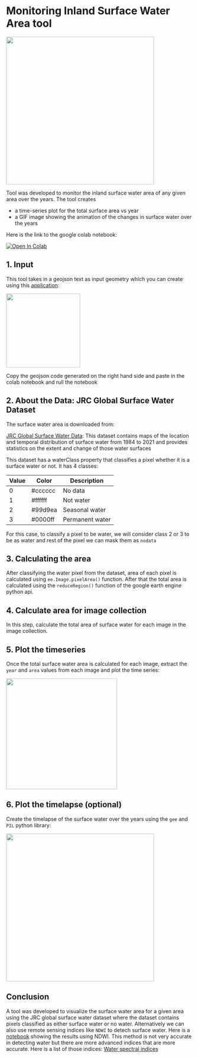 # Monitoring Inland Surface Water Area tool

<img src='https://github.com/kavyajeetbora/monitoring_water_surface_area/assets/38955297/fc1faeee-9b17-4ef6-8cf5-159ca71da068' height=400/>

Tool was developed to monitor the inland surface water area of any given area over the years. The tool creates 
- a time-series plot for the total surface area vs year
- a GIF image showing the animation of the changes in surface water over the years

Here is the link to the google colab notebook:

<a target="_blank" href="https://colab.research.google.com/github/kavyajeetbora/monitoring_water_surface_area/blob/master/notebooks/monitoring_inland_water_area_v2.ipynb">
  <img src="https://colab.research.google.com/assets/colab-badge.svg" alt="Open In Colab"/>
</a>

## 1. Input
This tool takes in a geojson text as input geometry which you can create using this [application](https://www.keene.edu/campus/maps/tool/?coordinates=77.1200409%2C%2011.5324541%0A76.9923248%2C%2011.5062217%0A76.9916382%2C%2011.3467571%0A77.1529998%2C%2011.4261642%0A77.1200409%2C%2011.5324541):

[<img src='https://github.com/kavyajeetbora/monitoring_water_surface_area/assets/38955297/f2b4c6aa-63b3-4f28-a5f3-9fd3ecc06270' height=200/>](https://www.keene.edu/campus/maps/tool/?coordinates=77.1200409%2C%2011.5324541%0A76.9923248%2C%2011.5062217%0A76.9916382%2C%2011.3467571%0A77.1529998%2C%2011.4261642%0A77.1200409%2C%2011.5324541)

Copy the geojson code generated on the right hand side and paste in the colab notebook and rull the notebook

## 2. About the Data: JRC Global Surface Water Dataset

The surface water area is downloaded from:

[JRC Global Surface Water Data](https://developers.google.com/earth-engine/datasets/catalog/JRC_GSW1_4_YearlyHistory): This dataset contains maps of the location and temporal distribution of surface water from 1984 to 2021 and provides statistics on the extent and change of those water surfaces

This dataset has a waterClass property that classifies a pixel whether it is a surface water or not. It has 4 classes: 

|Value|Color|Description|
|-----|------|-------------|
|0|#cccccc|No data|
|1|#ffffff|Not water|
|2|#99d9ea|Seasonal water|
|3|#0000ff|Permanent water|

For this case, to classify a pixel to be water, we will consider class 2 or 3 to be as water and rest of the pixel we can mask them as `nodata`

## 3. Calculating the area

After classifying the water pixel from the dataset, area of each pixel is calculated using `ee.Image.pixelArea()` function. After that the total area is calculated using the `reduceRegion()` function of the google earth engine python api.

## 4. Calculate area for image collection

In this step, calculate the total area of surface water for each image in the image collection.

## 5. Plot the timeseries

Once the total surface water area is calculated for each image, extract the `year` and `area` values from each image and plot the time series:

<img src='https://github.com/kavyajeetbora/monitoring_water_surface_area/assets/38955297/0b61a653-3958-4383-8240-ba69889c9dea' height=300/>

## 6. Plot the timelapse (optional)

Create the timelapse of the surface water over the years using the `gee` and `PIL` python library: 

<img src='https://github.com/kavyajeetbora/monitoring_water_surface_area/assets/38955297/3adf7376-06a2-4147-a914-4d0d184a6912' height=400/>

## Conclusion

A tool was developed to visualize the surface water area for a given area using the JRC global surface water dataset where the dataset contains pixels classified as either surface water or no water. 
Alternatively we can also use remote sensing indices like `NDWI` to detech surface water. Here is a [notebook](https://github.com/kavyajeetbora/monitoring_water_surface_area/blob/master/notebooks/monitoring_inland_water_area.ipynb) showing the results using NDWI.
This method is not very accurate in detecting water but there are more advanced indices that are more accurate. Here is a list of those indices: [Water spectral indices](https://github.com/awesome-spectral-indices/awesome-spectral-indices?tab=readme-ov-file#water)







